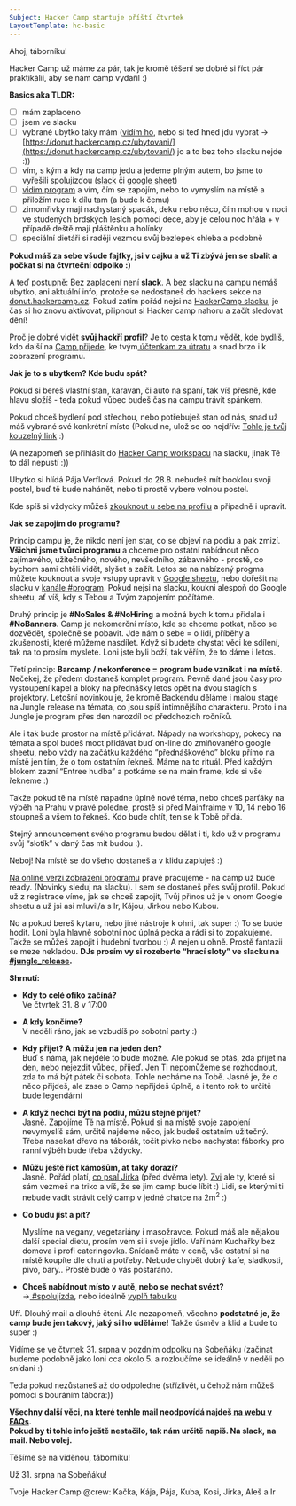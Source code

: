 ```yaml
---
Subject: Hacker Camp startuje příští čtvrtek
LayoutTemplate: hc-basic
---
```

Ahoj, táborníku!

Hacker Camp už máme za pár, tak je kromě těšení se dobré si říct pár praktikálií,
aby se nám camp vydařil :)

**Basics aka TLDR:**

- [ ] mám zaplaceno
- [ ] jsem ve slacku
- [ ] vybrané ubytko taky mám ([vidím ho](https://donut.hackercamp.cz/),
      nebo si teď hned jdu vybrat -> [https://donut.hackercamp.cz/ubytovani/](https://donut.hackercamp.cz/ubytovani/) jo a to bez toho slacku nejde :))
- [ ] vím, s kým a kdy na camp jedu a jedeme plným autem, bo jsme to vyřešili spolujízdou ([slack](https://hackercampworkspace.slack.com/archives/C0278R69JUQ)
      či [google sheet](https://docs.google.com/spreadsheets/d/1EkthrK_s-5-xxWDHGNudz6PEJs15jk0Jd6UWyeipAAI/edit#gid=0))
- [ ] [vidím program](https://docs.google.com/spreadsheets/d/1jd_0vEHhLxoIfV9PxYmyQEAAjTQlhdxTAgyTqJ4n3qI/edit?usp=sharing)
      a vím, čím se zapojím, nebo to vymyslím na místě a přiložím ruce k dílu tam (a bude k čemu)
- [ ] zimomřivky mají nachystaný spacák, deku nebo něco, čím mohou v noci ve
      studených brdských lesích pomoci dece, aby je celou noc hřála + v případě
      deště mají pláštěnku a holínky
- [ ] speciální dietáři si raději vezmou svůj bezlepek chleba a podobně

**Pokud máš za sebe všude fajfky, jsi v cajku a už Ti zbývá jen se sbalit a
počkat si na čtvrteční odpolko :)**

A teď postupně: Bez zaplacení není **slack**. A bez slacku na campu nemáš ubytko,
ani aktuální info, protože se nedostaneš do hackers sekce na [donut.hackercamp.cz](https://donut.hackercamp.cz/).
Pokud zatím pořád nejsi na [HackerCamp slacku](http://hackercampworkspace.slack.com),
je čas si ho znovu aktivovat, připnout si Hacker camp nahoru a začít sledovat dění!

Proč je dobré vidět **[svůj hackří profil](https://donut.hackercamp.cz/)**? Je to cesta k tomu vědět, kde [bydlíš](https://donut.hackercamp.cz/ubytovani/), kdo další na [Camp přijede](https://donut.hackercamp.cz/hackers/), ke tvým[ účtenkám za útratu](https://donut.hackercamp.cz/) a snad brzo i k zobrazení programu.

**Jak je to s ubytkem? Kde budu spát?**

Pokud si bereš vlastní stan, karavan, či auto na spaní, tak víš přesně,
kde hlavu složíš - teda pokud vůbec budeš čas na campu trávit spánkem.

Pokud chceš bydlení pod střechou, nebo potřebuješ stan od nás, snad už máš
vybrané své konkrétní místo (Pokud ne, ulož se co nejdřív:
[Tohle je tvůj kouzelný link](https://donut.hackercamp.cz/ubytovani/) :)

(A nezapomeň se přihlásit do [Hacker Camp workspacu](http://hackercampworkspace.slack.com)
na slacku, jinak Tě to dál nepustí :))

Ubytko si hlídá Pája Verflová. Pokud do 28.8. nebudeš mít booklou svoji postel,
buď tě bude nahánět, nebo ti prostě vybere volnou postel.

Kde spíš si vždycky můžeš [zkouknout u sebe na profilu](https://donut.hackercamp.cz/)
a případně i upravit.

**Jak se zapojím do programu?**

Princip campu je, že nikdo není jen star, co se objeví na podiu
a pak zmizí. **Všichni jsme tvůrci programu** a chceme pro ostatní
nabídnout něco zajímavého, užitečného, nového, nevšedního, zábavného - prostě,
co bychom sami chtěli vidět, slyšet a zažít. Letos se na nabízený progma můžete
kouknout a svoje vstupy upravit v [Google sheetu](https://docs.google.com/spreadsheets/d/1jd_0vEHhLxoIfV9PxYmyQEAAjTQlhdxTAgyTqJ4n3qI/edit?usp=sharing),
nebo dořešit na slacku v [kanále #program](https://hackercampworkspace.slack.com/archives/C01URRT4Z8W).
Pokud nejsi na slacku, koukni alespoň do Google sheetu, ať víš, kdy s Tebou a Tvým zapojením počítáme.

Druhý princip je **#NoSales & #NoHiring** a možná bych k tomu přidala i **#NoBanners**.
Camp je nekomerční místo, kde se chceme potkat, něco se dozvědět, společně se pobavit.
Jde nám o sebe = o lidi, příběhy a zkušenosti, které můžeme nasdílet.
Když si budete chystat věci ke sdílení, tak na to prosím myslete.
Loni jste byli boží, tak věřím, že to dáme i letos.

Třetí princip: **Barcamp / nekonference = program bude vznikat i na místě**.
Nečekej, že předem dostaneš komplet program. Pevně dané jsou časy pro
vystoupení kapel a bloky na přednášky letos opět na dvou stagích s projektory.
Letošní novinkou je, že kromě Backendu děláme i malou stage na Jungle release
na témata, co jsou spíš intimnějšího charakteru. Proto i na Jungle je program
přes den narozdíl od předchozích ročníků.

Ale i tak bude prostor na místě přidávat. Nápady na workshopy, pokecy na témata
a spol budeš moct přidávat buď on-line do zmiňovaného google sheetu, nebo vždy
na začátku každého “přednáškového” bloku přímo na místě jen tím, že o tom
ostatním řekneš. Máme na to rituál. Před každým blokem zazní “Entree hudba”
a potkáme se na main frame, kde si vše řekneme :)

Takže pokud tě na místě napadne úplně nové téma, nebo chceš parťáky na výběh
na Prahu v pravé poledne, prostě si před Mainfraime v 10, 14 nebo 16 stoupneš
a všem to řekneš. Kdo bude chtít, ten se k Tobě přidá.

Stejný announcement svého programu budou dělat i ti, kdo už v programu svůj
“slotík” v daný čas mít budou :).

Neboj! Na místě se do všeho dostaneš a v klidu zapluješ :)

[Na online verzi zobrazení programu](https://donut.hackercamp.cz/program/)
právě pracujeme - na camp už bude ready. (Novinky sleduj na slacku).
I sem se dostaneš přes svůj profil. Pokud už z registrace víme, jak se chceš zapojit,
Tvůj přínos už je v onom Google sheetu a už jsi asi mluvil/a s Ir, Kájou, Jirkou nebo Kubou.

No a pokud bereš kytaru, nebo jiné nástroje k ohni, tak super :) To se bude hodit.
Loni byla hlavně sobotní noc úplná pecka a rádi si to zopakujeme.
Takže se můžeš zapojit i hudební tvorbou :) A nejen u ohně.
Prostě fantazii se meze nekladou. **DJs prosím vy si rozeberte “hrací sloty”
ve slacku na [#jungle_release](https://hackercampworkspace.slack.com/archives/C03TKG2EEGY).**

**Shrnutí:**

- **Kdy to celé ofiko začíná?** \
  Ve čtvrtek 31. 8 v 17:00
- **A kdy končíme?** \
  V neděli ráno, jak se vzbudíš po sobotní party :)
- **Kdy přijet? A můžu jen na jeden den?** \
  Buď s náma, jak nejdéle to bude možné. Ale pokud se ptáš, zda přijet na den,
  nebo nejezdit vůbec, přijeď. Jen Ti nepomůžeme se rozhodnout, zda to má být
  pátek či sobota. Tohle necháme na Tobě. Jasné je, že o něco přijdeš, ale zase
  o Camp nepřijdeš úplně, a i tento rok to určitě bude legendární
- **A když nechci být na podiu, můžu stejně přijet?** \
  Jasně. Zapojíme Tě na místě. Pokud si na místě svoje zapojení nevymyslíš sám,
  určitě najdeme něco, jak budeš ostatním užitečný. Třeba nasekat dřevo na táborák,
  točit pivko nebo nachystat fáborky pro ranní výběh bude třeba vždycky.
- **Můžu ještě říct kámošům, ať taky dorazí?** \
  Jasně. Pořád platí, [co psal Jirka](https://hackercampworkspace.slack.com/archives/C01V4Q0AZ0U/p1629098486020500)
  (před dvěma lety). [Zvi](https://www.hackercamp.cz/registrace/) ale ty,
  které si sám vezmeš na triko a víš, že se jim camp bude líbit :) Lidi,
  se kterými ti nebude vadit strávit celý camp v jedné chatce na 2m<sup>2</sup> :)
- **Co budu jíst a pít?**

  Myslíme na vegany, vegetariány i masožravce. Pokud máš ale nějakou další special dietu, prosím vem si i svoje jídlo. Vaří nám Kuchařky bez domova i profi cateringovka. Snídaně máte v ceně, vše ostatní si na místě koupíte dle chuti a potřeby. Nebude chybět dobrý kafe, sladkosti, pivo, bary.. Prostě bude o vás postaráno.

- **Chceš nabídnout místo v autě, nebo se nechat svézt?** \
  ->[ #spolujízda](https://hackercampworkspace.slack.com/archives/C0278R69JUQ),
  nebo ideálně [vyplň tabulku](https://docs.google.com/spreadsheets/d/1EkthrK_s-5-xxWDHGNudz6PEJs15jk0Jd6UWyeipAAI/edit?usp=sharing)

Uff. Dlouhý mail a dlouhé čtení. Ale nezapomeň, všechno **podstatné je,
že camp bude jen takový, jaký si ho uděláme!** Takže úsměv a klid a bude to super :)

Vidíme se ve čtvrtek 31. srpna v pozdním odpolku na Sobeňáku (začínat budeme
podobně jako loni cca okolo 5. a rozloučíme se ideálně v neděli po snídani :)

Teda pokud nezůstaneš až do odpoledne (střízlivět, u čehož nám můžeš pomoci s bouráním tábora:))

**Všechny další věci, na které tenhle mail neodpovídá najdeš[ na webu v FAQs](https://www.hackercamp.cz/faq/). \
Pokud by ti tohle info ještě nestačilo, tak nám určitě napiš. Na slack, na mail. Nebo volej.**

Těšíme se na viděnou, táborníku!

Už 31. srpna na Sobeňáku!

Tvoje Hacker Camp @crew: Kačka, Kája, Pája, Kuba, Kosi, Jirka, Aleš a Ir
